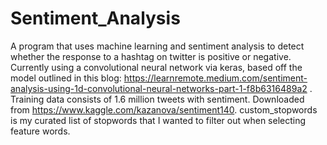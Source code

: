 # Sentiment_Analysis
A program that uses machine learning and sentiment analysis to detect whether the response to a hashtag on twitter is positive or negative. Currently using a convolutional neural network via keras, based off the model outlined in this blog: https://learnremote.medium.com/sentiment-analysis-using-1d-convolutional-neural-networks-part-1-f8b6316489a2 . Training data consists of 1.6 million tweets with sentiment. Downloaded from https://www.kaggle.com/kazanova/sentiment140. custom_stopwords is my curated list of stopwords that I wanted to filter out when selecting feature words.
